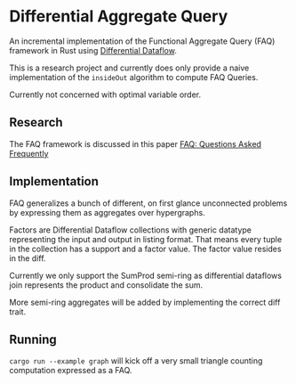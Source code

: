 # Differential Aggregate Query

An incremental implementation of the Functional Aggregate Query (FAQ) framework in Rust using [Differential Dataflow](https://github.com/TimelyDataflow/differential-dataflow).

This is a research project and currently does only provide a naive implementation of the `insideOut` algorithm to compute FAQ Queries.

Currently not concerned with optimal variable order. 

## Research
The FAQ framework is discussed in this paper [FAQ: Questions Asked Frequently](https://arxiv.org/abs/1504.04044)

## Implementation

FAQ generalizes a bunch of different, on first glance unconnected problems by expressing them as aggregates over hypergraphs.

Factors are Differential Dataflow collections with generic datatype representing the input and output in listing format. 
That means every tuple in the collection has a support and a factor value. The factor value resides in the diff.

Currently we only support the SumProd semi-ring as differential dataflows join represents the product and consolidate the sum. 

More semi-ring aggregates will be added by implementing the correct diff trait.

## Running

`cargo run --example graph` will kick off a very small triangle counting computation expressed as a FAQ.

